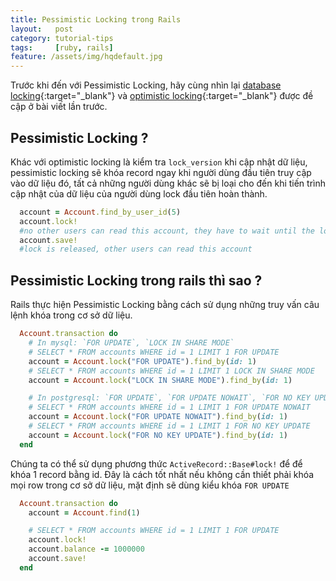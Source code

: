 ```yaml
---
title: Pessimistic Locking trong Rails
layout:   post
category: tutorial-tips
tags:     [ruby, rails]
feature: /assets/img/hqdefault.jpg
---
```


Trước khi đến với Pessimistic Locking, hãy cùng nhìn lại [database locking](https://saiury92.github.io/2018-11-05/optimistic-locking-rails.html){:target="_blank"}
và [optimistic locking](https://saiury92.github.io/2018-11-05/optimistic-locking-rails.html){:target="_blank"} được đề cập ở bài viết lần trước.

## Pessimistic Locking ?
Khác với optimistic locking là kiểm tra `lock_version` khi cập nhật dữ liệu, pessimistic locking sẽ khóa record ngay khi người dùng đầu tiên
truy cập vào dữ liệu đó, tất cả những người dùng khác sẽ bị loại cho đến khi tiến trình cập nhật của dữ liệu của người dùng lock đầu tiên
hoàn thành.

```ruby
  account = Account.find_by_user_id(5)
  account.lock!
  #no other users can read this account, they have to wait until the lock is released
  account.save!
  #lock is released, other users can read this account
```
## Pessimistic Locking trong rails thì sao ?
Rails thực hiện Pessimistic Locking bằng cách sử dụng những truy vấn câu lệnh khóa trong cơ sở dữ liệu.

```ruby
  Account.transaction do
    # In mysql: `FOR UPDATE`, `LOCK IN SHARE MODE`
    # SELECT * FROM accounts WHERE id = 1 LIMIT 1 FOR UPDATE
    account = Account.lock("FOR UPDATE").find_by(id: 1)
    # SELECT * FROM accounts WHERE id = 1 LIMIT 1 LOCK IN SHARE MODE
    account = Account.lock("LOCK IN SHARE MODE").find_by(id: 1)

    # In postgresql: `FOR UPDATE`, `FOR UPDATE NOWAIT`, `FOR NO KEY UPDATE`, `FOR SHARE`, `FOR KEY SHARE`
    # SELECT * FROM accounts WHERE id = 1 LIMIT 1 FOR UPDATE NOWAIT
    account = Account.lock("FOR UPDATE NOWAIT").find_by(id: 1)
    # SELECT * FROM accounts WHERE id = 1 LIMIT 1 FOR NO KEY UPDATE
    account = Account.lock("FOR NO KEY UPDATE").find_by(id: 1)
  end
```
Chúng ta có thể sử dụng phương thức `ActiveRecord::Base#lock!` để để khóa 1 record bằng id. Đây là cách tốt nhất nếu không
cần thiết phải khóa mọi row trong cơ sở dữ liệu, mặt định sẽ dùng kiểu khóa `FOR UPDATE`

```ruby
  Account.transaction do
    account = Account.find(1)

    # SELECT * FROM accounts WHERE id = 1 LIMIT 1 FOR UPDATE
    account.lock!
    account.balance -= 1000000
    account.save!
  end
```



